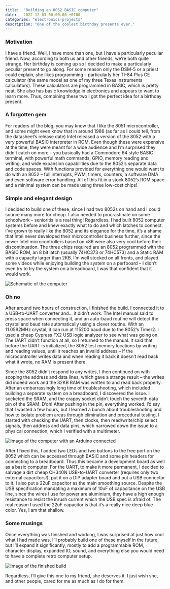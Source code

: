 ```yaml
---
title:  "Building an 8052 BASIC computer"
date:   2022-12-03 00:00:00 +0100
categories: "electronics-projects"
description: "One of the coolest birthday presents ever."
---
```

### Motivation
I have a friend. Well, I have more than one, but I have a particularly peculiar friend. Now, according to both us and other friends, we’re both quite strange. Her birthday is coming up so I decided to make a particularly peculiar present to go along. For some reason only the DSM-5 or a priest could explain, she likes programming – particularly her TI-84 Plus CE calculator (the same model as one of my three Texas Instruments calculators). These calculators are programmed in BASIC, which is pretty neat. She also has basic knowledge in electronics and appears to want to learn more. Thus, combining these two I got the perfect idea for a birthday present. 

### A forgotten gem
For readers of the blog, you may know that I like the 8051 microcontroller, and some might even know that in around 1986 (as far as I could tell, from the datasheet’s release date) Intel released a version of the 8052 with a very powerful BASIC interpreter in ROM. Even though these were expensive at the time, they were meant for a wide audience and I’m surprised they didn’t catch on more – you basically had a Commodore 64 style BASIC terminal, with powerful math commands, GPIO, memory reading and writing, and wide expansion capabilities due to the 8052’s separate data and code spaces. With functions provided for everything one would want to do with an 8052 – full interrupts, PWM, timers, counters, a software DMA and even software error handling. All of this fit in a stock 8052’s ROM space and a minimal system can be made using three low-cost chips!  

### Simple and elegant design
I decided to build one of these, since I had two 8052s on hand and I could source many more for cheap. I also needed to procrastinate on some schoolwork – senioritis is a real thing! Regardless, I had built 8052 computer systems before and knew exactly what to do and which latches to connect. I’ve grown to really like the 8052 and its elegance for the time, it’s a shame that Intel never developed their microcontroller business further, since the newer Intel microcontrollers based on x86 were also very cool before their discontinuation. The three chips required are an 8052 programmed with the BASIC ROM, an 8 bit latch (usually 74HC373 or 74HC573) and a Static RAM with a capacity larger than 2KB. I’m well stocked on all fronts, and played some videos while enjoying building the system on a perfboard – I didn’t even try to try the system on a breadboard, I was that confident that it would work. 

<img src="{{ site.baseurl }}/images/8052com_schematic.png" alt="Schematic of the computer" style="display:block;margin:auto;">

### Oh no
After around two hours of construction, I finished the build. I connected it to a USB-to-UART converter and… it didn’t work. The Intel manual said to press space when connecting it, and an auto-baud routine will detect the crystal and baud rate automatically using a clever routine. With an 11.0592MHz crystal, it can run at 115200 baud due to the 8052’s Timer2. I used a cheap Cypress FX2 USB logic analyzer to see what was going on. The UART didn’t function at all, so I returned to the manual. It said that before the UART is initialized, the 8052 test memory locations by writing and reading values, until it reaches an invalid address – if the microcontroller writes data and when reading it back it doesn’t read back what it wrote, no RAM is present there. 

Since the 8052 didn’t respond to any writes, I then continued on with scoping the address and data lines, which gave a strange result – the writes did indeed work and the 32KB RAM was written to and read back properly. After an embarrassingly long time of troubleshooting, which included building a separate system on a breadboard, I discovered the issue. I socketed the SRAM, and the crappy socket didn’t touch the seventh data pin of the SRAM. D’oh! After pushing in the pin, everything worked. I’d say that I wasted a few hours, but I learned a bunch about troubleshooting and how to isolate problem areas through elimination and procedural testing. I started with checking the UART, then clocks, then read/write/chip select signals, then address and data pins, which narrowed down the issue to a physical connection, which I verified with a multimeter. 

<img src="{{ site.baseurl }}/images/8052com_debug.jpg" alt="Image of the computer with an Arduino connected" style="display:block;margin:auto;">

After I fixed this, I added two LEDs and two buttons to the free port on the 8052 which can be accessed through BASIC and some pin headers for connecting to a breadboard. Thus this became a development board as well as a basic computer. For the UART, to make it more permanent, I decided to salvage a dirt cheap CH340N USB-to-UART converter (requires only two external capacitors!), put it on a DIP adapter board and put a USB connector to it. I also put a 22uF capacitor as the main smoothing source. Despite the USB specification mandating a maximum of 10uF of capacitance on the USB line, since the wires I use for power are aluminium, they have a high enough resistance to resist the inrush current which the USB spec is afraid of. The real reason I used the 22uF capacitor is that it’s a really nice deep blue color. Yes, I am that shallow.

### Some musings
Once everything was finished and working, I was surprised at just how cool what I had made was. I’ll probably build one of these myself in the future, but I’ll expand it significantly, mostly to add a programmable ROM, character display, expanded IO, sound, and everything else you would need to have a complete retro computer setup.

<img src="{{ site.baseurl }}/images/8052com.jpg" alt="Image of the finished build" style="display:block;margin:auto;">

Regardless, I’ll give this one to my friend, she deserves it. I just wish she, and other people, cared for me as much as I do for them.